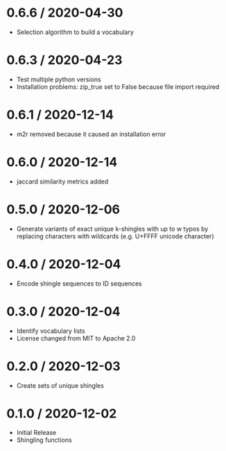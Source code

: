 # 0.6.6 / 2020-04-30

  * Selection algorithm to build a vocabulary

# 0.6.3 / 2020-04-23

  * Test multiple python versions
  * Installation problems: zip_true set to False because file import required

# 0.6.1 / 2020-12-14

  * m2r removed because it caused an installation error

# 0.6.0 / 2020-12-14

  * jaccard similarity metrics added

# 0.5.0 / 2020-12-06

  * Generate variants of exact unique k-shingles with up to w typos
    by replacing characters with wildcards (e.g. U+FFFF unicode character)

# 0.4.0 / 2020-12-04

  * Encode shingle sequences to ID sequences

# 0.3.0 / 2020-12-04

  * Identify vocabulary lists
  * License changed from MIT to Apache 2.0

# 0.2.0 / 2020-12-03

  * Create sets of unique shingles

# 0.1.0 / 2020-12-02

  * Initial Release
  * Shingling functions
